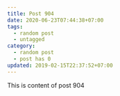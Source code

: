 ```yaml
---
title: Post 904
date: 2020-06-23T07:44:38+07:00
tags:
  - random post
  - untagged
category:
  - random post
  - post has 0
updated: 2019-02-15T22:37:52+07:00
---
```

This is content of post 904